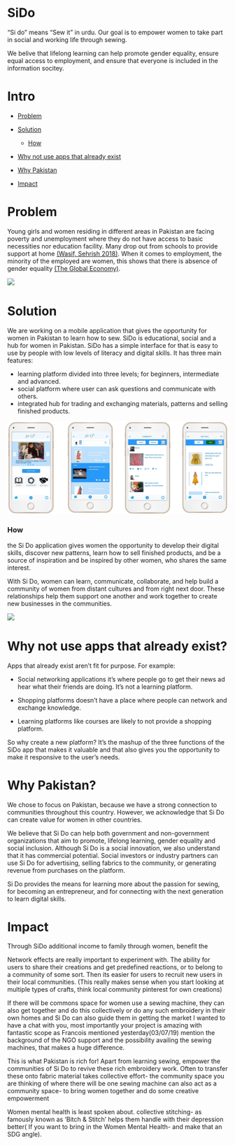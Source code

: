 # SiDo
“Si do” means “Sew it” in urdu. 
Our goal is to empower women to take part in social and working life through sewing. 

We belive that lifelong learning can help promote gender equality, ensure equal access to employment, and ensure that everyone is included in the information socitey. 


# Intro

- <a href="#problem">Problem</a>

- <a href="#solution">Solution</a>
    - <a href="#how">How</a>
    
- <a href="#why-not-use-apps-that-already-exist">Why not use apps that already exist</a>
- <a href="#why-pakistan">Why Pakistan</a>
- <a href="#Impact">Impact</a>
    
# Problem
Young girls and women residing in different areas in Pakistan are facing poverty and unemployment where they do not have access to basic necessities nor education facility. Many drop out from schools to provide support at home <a href="https://tribune.com.pk/story/1701028/1-76-pakistan-youth-drop-education-undp/"> (Wasif, Sehrish 2018)</a>. When it comes to employment, the minority of the employed are women, this shows that there is absence of gender equality <a href="https://www.theglobaleconomy.com/Pakistan/Female_labor_force_participation/">(The Global Economy)</a>.
 
<img src="sdg.png">

    
# Solution
We are working on a mobile application that gives the opportunity for women in Pakistan to learn how to sew. 
SiDo is educational, social and a hub for women in Pakistan. SiDo has a simple interface for that is easy to use by people with low levels of literacy and digital skills.
It has three main features:
- learning platform divided into three levels; for beginners, intermediate and advanced.
- social platform where user can ask questions and communicate with others.
- integrated hub for trading and exchanging materials, patterns and selling finished products.
    
<img src="Proto_1.png">

### How
the Si Do application gives women the opportunity to develop their digital skills, discover new patterns, learn how to sell finished products, and be a source of inspiration and be inspired by other women, who shares the same interest.

With Si Do, women can learn, communicate, collaborate, and help build a community of women from distant cultures and from right next door. These relationships help them support one another and work together to create new businesses in the communities.

<img src="Sewing.jpg">


# Why not use apps that already exist?

Apps that already exist aren’t fit for purpose. For example:

- Social networking applications it’s where people go to get their news ad hear what their friends are doing. It’s not a learning platform. 

- Shopping platforms doesn’t have a place where people can network and exchange knowledge.

- Learning platforms like courses are likely to not provide a shopping platform.

So why create a new platform? It’s the mashup of the three functions of the SiDo app that makes it valuable and that also gives you the opportunity to make it responsive to the user’s needs. 

# Why Pakistan?
We chose to focus on Pakistan, because we have a strong connection to communities throughout this country. However, we acknowledge that Si Do can create value for women in other countries. 

We believe that Si Do can help both government and non-government organizations that aim to promote, lifelong learning, gender equality and social inclusion. Although Si Do is a social innovation, we also understand that it has commercial potential. Social investors or industry partners can use Si Do for advertising, selling fabrics to the community, or generating revenue from purchases on the platform. 

Si Do provides the means for learning more about the passion for sewing, for becoming an entrepreneur, and for connecting with the next generation to learn digital skills.

# Impact

Through SiDo
additional income to family through women, benefit the 

Network effects are really important to experiment with. The ability for users to share their creations and get predefined reactions, or to belong to a community of some sort.
Then its easier for users to recruit new users in their local communities. (This really makes sense when you start looking at multiple types of crafts, think local community pinterest for own creations)

If there will be commons space for women use a sewing machine, they can also get together and do this collectively or do any such embroidery in their own homes and Si Do can also guide them in getting the market
I wanted to have a chat with you, most importantly
your project is amazing with fantastic scope
as Francois mentioned yesterday(03/07/19) mention the background of the NGO support and the possibility availing the sewing machines, that makes a huge difference.

This is what Pakistan is rich for! Apart from learning sewing, empower the communities of Si Do to revive these rich embroidery work. Often to transfer these onto fabric material takes collective effort- the community space you are thinking of where there will be one sewing machine can also act as a community space- to bring women together and do some creative empowerment

Women mental health is least spoken about. collective stitching- as famously known as ‘Bitch & Stitch’ helps them handle with their depression better( If you want to bring in the Women Mental Health- and make that an SDG angle). 


